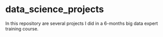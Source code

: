 # data_science_projects
In this repository are several projects I did in a 6-months big data expert training course.
